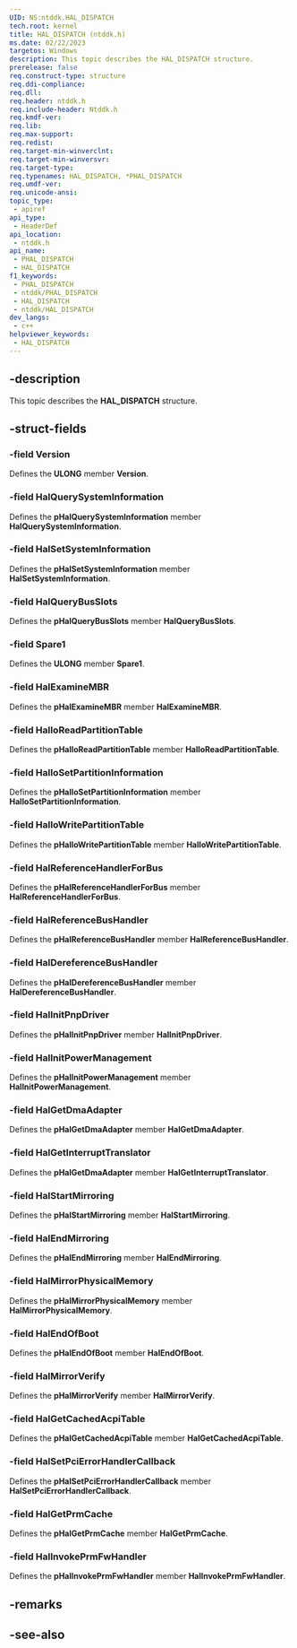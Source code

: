 ```yaml
---
UID: NS:ntddk.HAL_DISPATCH
tech.root: kernel
title: HAL_DISPATCH (ntddk.h)
ms.date: 02/22/2023
targetos: Windows
description: This topic describes the HAL_DISPATCH structure.
prerelease: false
req.construct-type: structure
req.ddi-compliance: 
req.dll: 
req.header: ntddk.h
req.include-header: Ntddk.h
req.kmdf-ver: 
req.lib: 
req.max-support: 
req.redist: 
req.target-min-winverclnt: 
req.target-min-winversvr: 
req.target-type: 
req.typenames: HAL_DISPATCH, *PHAL_DISPATCH
req.umdf-ver: 
req.unicode-ansi: 
topic_type:
 - apiref
api_type:
 - HeaderDef
api_location:
 - ntddk.h
api_name:
 - PHAL_DISPATCH
 - HAL_DISPATCH
f1_keywords:
 - PHAL_DISPATCH
 - ntddk/PHAL_DISPATCH
 - HAL_DISPATCH
 - ntddk/HAL_DISPATCH
dev_langs:
 - c++
helpviewer_keywords:
 - HAL_DISPATCH
---
```


## -description

This topic describes the **HAL_DISPATCH** structure.

## -struct-fields

### -field Version

Defines the **ULONG** member **Version**.

### -field HalQuerySystemInformation

Defines the **pHalQuerySystemInformation** member **HalQuerySystemInformation**.

### -field HalSetSystemInformation

Defines the **pHalSetSystemInformation** member **HalSetSystemInformation**.

### -field HalQueryBusSlots

Defines the **pHalQueryBusSlots** member **HalQueryBusSlots**.

### -field Spare1

Defines the **ULONG** member **Spare1**.

### -field HalExamineMBR

Defines the **pHalExamineMBR** member **HalExamineMBR**.

### -field HalIoReadPartitionTable

Defines the **pHalIoReadPartitionTable** member **HalIoReadPartitionTable**.

### -field HalIoSetPartitionInformation

Defines the **pHalIoSetPartitionInformation** member **HalIoSetPartitionInformation**.

### -field HalIoWritePartitionTable

Defines the **pHalIoWritePartitionTable** member **HalIoWritePartitionTable**.

### -field HalReferenceHandlerForBus

Defines the **pHalReferenceHandlerForBus** member **HalReferenceHandlerForBus**.

### -field HalReferenceBusHandler

Defines the **pHalReferenceBusHandler** member **HalReferenceBusHandler**.

### -field HalDereferenceBusHandler

Defines the **pHalDereferenceBusHandler** member **HalDereferenceBusHandler**.

### -field HalInitPnpDriver

Defines the **pHalInitPnpDriver** member **HalInitPnpDriver**.

### -field HalInitPowerManagement

Defines the **pHalInitPowerManagement** member **HalInitPowerManagement**.

### -field HalGetDmaAdapter

Defines the **pHalGetDmaAdapter** member **HalGetDmaAdapter**.

### -field HalGetInterruptTranslator

Defines the **pHalGetDmaAdapter** member **HalGetInterruptTranslator**.

### -field HalStartMirroring

Defines the **pHalStartMirroring** member **HalStartMirroring**.

### -field HalEndMirroring

Defines the **pHalEndMirroring** member **HalEndMirroring**.

### -field HalMirrorPhysicalMemory

Defines the **pHalMirrorPhysicalMemory** member **HalMirrorPhysicalMemory**.

### -field HalEndOfBoot

Defines the **pHalEndOfBoot** member **HalEndOfBoot**.

### -field HalMirrorVerify

Defines the **pHalMirrorVerify** member **HalMirrorVerify**.

### -field HalGetCachedAcpiTable

Defines the **pHalGetCachedAcpiTable** member **HalGetCachedAcpiTable**.

### -field HalSetPciErrorHandlerCallback

Defines the **pHalSetPciErrorHandlerCallback** member **HalSetPciErrorHandlerCallback**.

### -field HalGetPrmCache

Defines the **pHalGetPrmCache** member **HalGetPrmCache**.

### -field HalInvokePrmFwHandler

Defines the **pHalInvokePrmFwHandler** member **HalInvokePrmFwHandler**.

## -remarks

## -see-also
